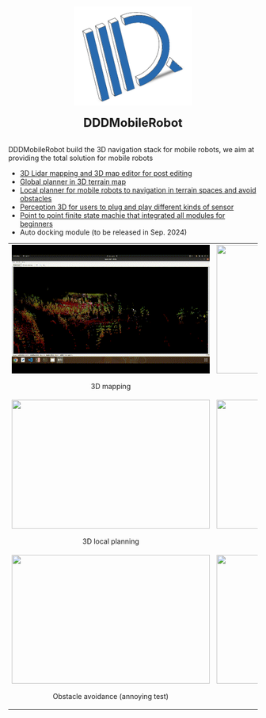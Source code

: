 <div align="center">
  <img src="https://github.com/dddmobilerobot/.github/blob/main/materials/dddmr_logo.png" height="200"/>
  <div>&nbsp;</div>
  <div align="center">
    <b><font size="5">DDDMobileRobot</font></b>
</div>
<div>&nbsp;</div>
</div>

DDDMobileRobot build the 3D navigation stack for mobile robots, we aim at providing the total solution for mobile robots

- [3D Lidar mapping and 3D map editor for post editing](https://github.com/dddmobilerobot/dddmr_lego_loam_bor)
- [Global planner in 3D terrain map](https://github.com/dddmobilerobot/dddmr_global_planner)
- [Local planner for mobile robots to navigation in terrain spaces and avoid obstacles](https://github.com/dddmobilerobot/dddmr_local_planner)
- [Perception 3D for users to plug and play different kinds of sensor](https://github.com/dddmobilerobot/dddmr_perception_3d)
- [Point to point finite state machie that integrated all modules for beginners](https://github.com/dddmobilerobot/dddmr_p2p_move_base)
- Auto docking module (to be released in Sep. 2024)

<table align='center'>
  <tr width="100%">
    <td width="50%"><img src="https://github.com/dddmobilerobot/dddmr_documentation_materials/blob/main/dddmr_navigation/mapping.gif" width="400" height="260"/><p align='center'>3D mapping</p></td>
    <td width="50%"><img src="https://github.com/dddmobilerobot/dddmr_documentation_materials/blob/main/dddmr_navigation/global_planner.gif" width="400" height="260"/><p align='center'>3D global planning</p></td>
  </tr>
  <tr width="100%">
    <td><img src="https://github.com/dddmobilerobot/dddmr_documentation_materials/blob/main/dddmr_navigation/local_planner.gif" width="400" height="260"/><p align='center'>3D local planning</p></td>
    <td><img src="https://github.com/dddmobilerobot/dddmr_documentation_materials/blob/main/dddmr_navigation/navigation.gif" width="400" height="260"/><p align='center'>3D navigation</p></td>
  </tr>
  <tr width="100%">
    <td><img src="https://github.com/dddmobilerobot/dddmr_documentation_materials/blob/main/dddmr_navigation/annoying_test.gif" width="400" height="260"/><p align='center'>Obstacle avoidance (annoying test)</p></td>
    <td><img src="https://github.com/dddmobilerobot/dddmr_documentation_materials/blob/main/dddmr_navigation/auto_charging.gif" width="400" height="260"/><p align='center'>Auto docking</p></td>
  </tr>
</table> 
